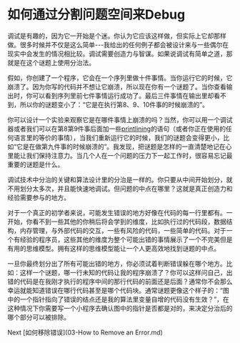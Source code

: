 # 如何通过分割问题空间来Debug

调试是有趣的，因为它一开始是个迷。你认为它应该这样做，但实际上它却那样做。很多时候并不仅是这么简单---我给出的任何例子都会被设计来与一些偶尔在现实中会发生的情况相比较。调试需要创造力与智谋。如果说调试有简单之道，那就是在这个谜题上使用分治法。

假如，你创建了一个程序，它会在一个序列里做十件事情。当你运行它的时候，它崩溃了。因为你写的代码并不想让它崩溃，所以现在你有一个谜题了。当你查看输出时，你可以看到序列里前七件事情运行成功了。最后三件事情在输出里却看不到，所以你的谜题变小了：“它是在执行第8、9、10件事的时候崩溃的”。

你可以设计一个实验来观察它是在哪件事情上崩溃的吗？当然，你可以用一个调试器或者我们可以在第8第9件事后面加一些[printlining](../../4-Glossary.md)的语句（或者你正在使用的任何语言里的等价的事情），当我们重新运行它的时候，我们的谜题会变得更小，比如“它是在做第九件事的时候崩溃的”。我发现，把谜题是怎样的一直清楚地记在心里能让我们保持注意力。当几个人在一个问题的压力下一起工作时，很容易忘记最重要的谜题是什么。

调试技术中分治的关键和算法设计里的分治是一样的。你只要从中间开始划分，就不用划分太多次，并且能快速地调试。但问题的中点在哪里？这就是真正创造力和经验需要参与的地方。

对于一个真正的初学者来说，可能发生错误的地方好像在代码的每一行里都有。一开始，你看不到一些其他的你稍后将会学到的维度，比如执行过的代码段，数据结构，内存管理，与外部代码的交互，一些有风险的代码，一些简单的代码。对于一个有经验的程序员，这些其他的维度为整个可能出错的事情展示了一个不完美但是有用的思维模型。拥有这样的思维模型能让一个人更高效地找到谜题的中点。

一旦你最终划分出了所有可能出错的地方，你必须试着判断错误躲在哪个地方。比如：这样一个谜题，哪一行未知的代码让我的程序崩溃了？你可以这样问自己，出错的代码是在我刚才执行的程序中间的那行代码的前面还是后面？通常你不会那么幸运就能知道错误在哪行代码甚至是哪个代码块。通常谜题更像这个样子的：“图中的一个指针指向了错误的结点还是我的算法里变量自增的代码没有生效？”，在这种情况下你需要写一个小程序去确认图中的指针是否都是对的，来决定分治后的哪个部分可以被排除。

Next [如何移除错误](03-How to Remove an Error.md)
